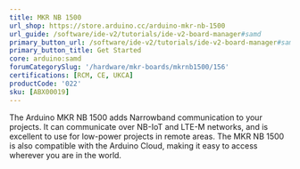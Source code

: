 ```yaml
---
title: MKR NB 1500
url_shop: https://store.arduino.cc/arduino-mkr-nb-1500
url_guide: /software/ide-v2/tutorials/ide-v2-board-manager#samd
primary_button_url: /software/ide-v2/tutorials/ide-v2-board-manager#samd
primary_button_title: Get Started
core: arduino:samd
forumCategorySlug: '/hardware/mkr-boards/mkrnb1500/156'
certifications: [RCM, CE, UKCA]
productCode: '022'
sku: [ABX00019]
---
```


The Arduino MKR NB 1500 adds Narrowband communication to your projects. It can communicate over NB-IoT and LTE-M networks, and is excellent to use for low-power projects in remote areas. The MKR NB 1500 is also compatible with the Arduino Cloud, making it easy to access wherever you are in the world.